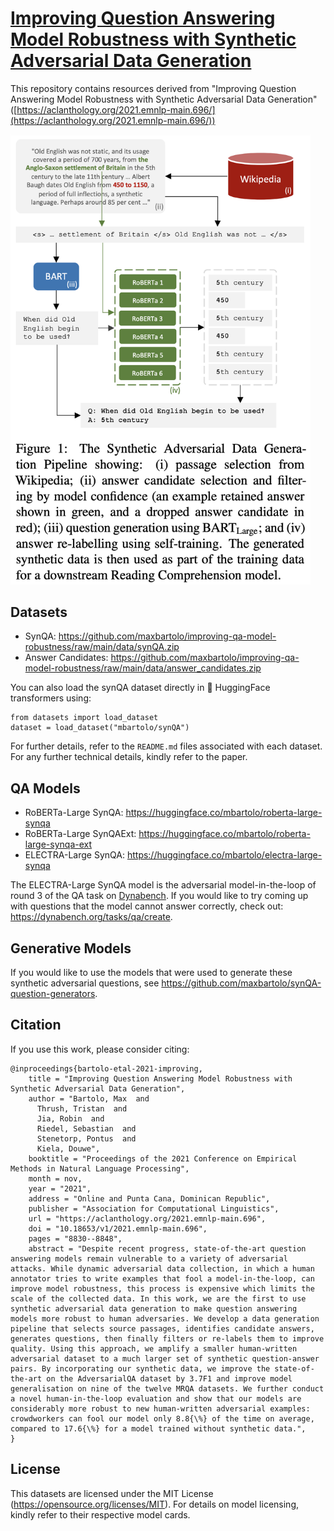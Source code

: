 # [Improving Question Answering Model Robustness with Synthetic Adversarial Data Generation](https://aclanthology.org/2021.emnlp-main.696/)

This repository contains resources derived from "Improving Question Answering Model Robustness with Synthetic Adversarial Data Generation" ([https://aclanthology.org/2021.emnlp-main.696/](https://aclanthology.org/2021.emnlp-main.696/))

<img src="https://github.com/maxbartolo/improving-qa-model-robustness/raw/main/img/pipeline.png" alt="Synthetic Adversarial Data Pipeline" width="480"/>

## Datasets
- SynQA: https://github.com/maxbartolo/improving-qa-model-robustness/raw/main/data/synQA.zip
- Answer Candidates: https://github.com/maxbartolo/improving-qa-model-robustness/raw/main/data/answer_candidates.zip

You can also load the synQA dataset directly in 🤗 HuggingFace transformers using:

```
from datasets import load_dataset
dataset = load_dataset("mbartolo/synQA")
```

For further details, refer to the `README.md` files associated with each dataset. For any further technical details, kindly refer to the paper.

## QA Models
- RoBERTa-Large SynQA: https://huggingface.co/mbartolo/roberta-large-synqa
- RoBERTa-Large SynQAExt: https://huggingface.co/mbartolo/roberta-large-synqa-ext
- ELECTRA-Large SynQA: https://huggingface.co/mbartolo/electra-large-synqa

The ELECTRA-Large SynQA model is the adversarial model-in-the-loop of round 3 of the QA task on [Dynabench](https://dynabench.org/). If you would like to try coming up with questions that the model cannot answer correctly, check out: https://dynabench.org/tasks/qa/create.

## Generative Models
If you would like to use the models that were used to generate these synthetic adversarial questions, see https://github.com/maxbartolo/synQA-question-generators.

## Citation
If you use this work, please consider citing:

```
@inproceedings{bartolo-etal-2021-improving,
    title = "Improving Question Answering Model Robustness with Synthetic Adversarial Data Generation",
    author = "Bartolo, Max  and
      Thrush, Tristan  and
      Jia, Robin  and
      Riedel, Sebastian  and
      Stenetorp, Pontus  and
      Kiela, Douwe",
    booktitle = "Proceedings of the 2021 Conference on Empirical Methods in Natural Language Processing",
    month = nov,
    year = "2021",
    address = "Online and Punta Cana, Dominican Republic",
    publisher = "Association for Computational Linguistics",
    url = "https://aclanthology.org/2021.emnlp-main.696",
    doi = "10.18653/v1/2021.emnlp-main.696",
    pages = "8830--8848",
    abstract = "Despite recent progress, state-of-the-art question answering models remain vulnerable to a variety of adversarial attacks. While dynamic adversarial data collection, in which a human annotator tries to write examples that fool a model-in-the-loop, can improve model robustness, this process is expensive which limits the scale of the collected data. In this work, we are the first to use synthetic adversarial data generation to make question answering models more robust to human adversaries. We develop a data generation pipeline that selects source passages, identifies candidate answers, generates questions, then finally filters or re-labels them to improve quality. Using this approach, we amplify a smaller human-written adversarial dataset to a much larger set of synthetic question-answer pairs. By incorporating our synthetic data, we improve the state-of-the-art on the AdversarialQA dataset by 3.7F1 and improve model generalisation on nine of the twelve MRQA datasets. We further conduct a novel human-in-the-loop evaluation and show that our models are considerably more robust to new human-written adversarial examples: crowdworkers can fool our model only 8.8{\%} of the time on average, compared to 17.6{\%} for a model trained without synthetic data.",
}
```

## License
This datasets are licensed under the MIT License (https://opensource.org/licenses/MIT). For details on model licensing, kindly refer to their respective model cards.
